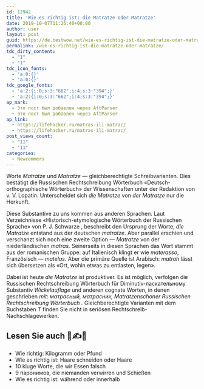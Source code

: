 ```yaml
---
id: 12942
title: 'Wie es richtig ist: die Matratze oder Matratze'
date: 2019-10-07T11:26:40+00:00
author: user
layout: post
guid: https://de.bestwow.net/wie-es-richtig-ist-die-matratze-oder-matratze/
permalink: /wie-es-richtig-ist-die-matratze-oder-matratze/
tdc_dirty_content:
  - "1"
  - "1"
tdc_icon_fonts:
  - 'a:0:{}'
  - 'a:0:{}'
tdc_google_fonts:
  - 'a:2:{i:0;s:3:"662";i:4;s:3:"394";}'
  - 'a:2:{i:0;s:3:"662";i:4;s:3:"394";}'
ap_mark:
  - Это пост был добавлен через AftParser
  - Это пост был добавлен через AftParser
ap_link:
  - https://lifehacker.ru/matras-ili-matrac/
  - https://lifehacker.ru/matras-ili-matrac/
post_views_count:
  - "11"
  - "11"
categories:
  - Newcommers
---
```

Worte _Matratze_ und _Matratze_ — gleichberechtigte Schreibvarianten. Dies bestätigt die <span><span> Russischen Rechtschreibung Wörterbuch </span> </span> «Deutsch-orthographische Wörterbuch» der Wissenschaften unter der Redaktion von v. V. Lopatin. Unterscheidet sich _die Matratze_ von _der Matratze_ nur die Herkunft.

Diese Substantive zu uns kommen aus anderen Sprachen. Laut Verzeichnisse <span><span> «Historisch-etymologische Wörterbuch der Russischen Sprache» von P. J. Schwarze </span> </span>, beschreibt den Ursprung der Worte, _die Matratze_ entstand aus der deutschen _matratze_. Aber parallel erschien und verschanzt sich noch eine zweite Option — _Matratze_ von der niederländischen _matras_. Seinerseits in diesen Sprachen das Wort stammt aus der romanischen Gruppe: auf Italienisch klingt er wie _materasso_, Französisch — _matelas_. Aber die primäre Quelle ist Arabisch: _matrah_ lässt sich übersetzen als «Ort, wohin etwas zu entlasten, legen».

Dabei ist heute _die Matratze_ ist produktiver. Es ist möglich, verfolgen die <span><span> Russischen Rechtschreibung Wörterbuch </span> </span> für Diminutiv-ласкательному Substantiv _Wickelauflage_ und anderen cognate Worten, in denen geschrieben _mit_: _матрасный, матрасник, Matratzenschoner <span><span> Russischen Rechtschreibung Wörterbuch </span> </span>._ Gleichberechtigte Varianten mit dem Buchstaben _T_ finden Sie nicht in seriösen Rechtschreib-Nachschlagewerken.

<div>
  <h2 class="read-also__title">
    <span>Lesen Sie auch</span> <span>🧐✍📓 </span>
  </h2>
  
  <ul class="read-also__list">
    <li>
      Wie richtig: Kilogramm oder Pfund
    </li>
    <li>
      Wie es richtig ist: Haare schneiden oder Haare
    </li>
    <li>
      10 kluge Worte, die wir Essen falsch
    </li>
    <li>
      9 паронимов, die niemanden verwirren und Schießen
    </li>
    <li>
      Wie es richtig ist: während oder innerhalb
    </li>
  </ul>
</div>